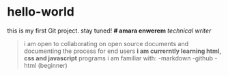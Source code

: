 # hello-world
this is my first Git project. stay tuned!
**# amara enwerem**
_technical writer_
> i am open to collaborating on open source documents and documenting the process for end users
**i am currerntly learning html, css and javascript**
programs i am familiar with:
-markdown
-github
-html (beginner)

